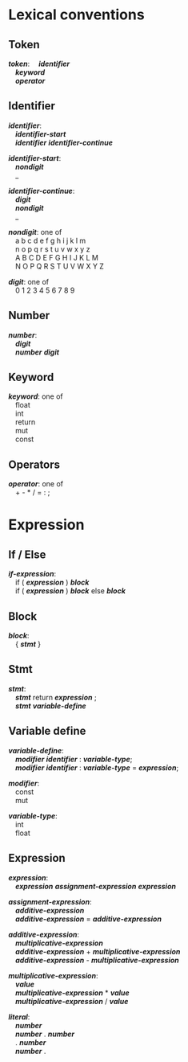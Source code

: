 # Lexical conventions
## Token
<b>*token*</b>:
&emsp;<b>*identifier*</b><br>
&emsp;<b>*keyword*</b><br>
&emsp;<b>*operator*</b><br>

## Identifier
<b>*identifier*</b>:<br>
&emsp;<b>*identifier-start*</b><br>
&emsp;<b>*identifier*</b> <b>*identifier-continue*</b>

<b>*identifier-start*</b>:<br>
&emsp;<b>*nondigit*</b><br>
&emsp;_<br>

<b>*identifier-continue*</b>:<br>
&emsp;<b>*digit*</b><br>
&emsp;<b>*nondigit*</b><br>
&emsp;_<br>

<b>*nondigit*</b>: one of<br>
&emsp;a b c d e f g h i j k l m<br>
&emsp;n o p q r s t u v w x y z<br>
&emsp;A B C D E F G H I J K L M<br>
&emsp;N O P Q R S T U V W X Y Z<br>

<b>*digit*</b>: one of<br>
&emsp;0 1 2 3 4 5 6 7 8 9<br>

## Number
<b>*number*</b>:<br>
&emsp;<b>*digit*</b><br>
&emsp;<b>*number*</b> <b>*digit*</b><br>

## Keyword
<b>*keyword*</b>: one of<br>
&emsp;float<br>
&emsp;int<br>
&emsp;return<br>
&emsp;mut<br>
&emsp;const<br>

## Operators
<b>*operator*</b>: one of<br>
&emsp;+ - * / = : ;<br>

# Expression
## If / Else
<b>*if-expression*</b>:<br>
&emsp;if ( <b>*expression*</b> ) <b>*block*</b><br>
&emsp;if ( <b>*expression*</b> ) <b>*block*</b> else <b>*block*</b>

## Block
<b>*block*</b>:<br>
&emsp;{ <b>*stmt*</b> }

## Stmt
<b>*stmt*</b>:<br>
&emsp;<b>*stmt*</b> return <b>*expression*</b> ;<br>
&emsp;<b>*stmt*</b> <b>*variable-define*</b><br>

## Variable define
<b>*variable-define*</b>:<br>
&emsp;<b>*modifier*</b> <b>*identifier*</b> : <b>*variable-type*</b>;<br>
&emsp;<b>*modifier*</b> <b>*identifier*</b> : <b>*variable-type*</b> = <b>*expression*</b>;<br>

<b>*modifier*</b>:<br>
&emsp;const<br>
&emsp;mut<br>

<b>*variable-type*</b>:<br>
&emsp;int<br>
&emsp;float<br>

## Expression
<b>*expression*</b>:<br>
&emsp;<b>*expression*</b> <b>*assignment-expression*</b> <b>*expression*</b><br>

<b>*assignment-expression*</b>:<br>
&emsp;<b>*additive-expression*</b><br>
&emsp;<b>*additive-expression*</b> = <b>*additive-expression*</b><br>

<b>*additive-expression*</b>:<br>
&emsp;<b>*multiplicative-expression*</b><br>
&emsp;<b>*additive-expression*</b> + <b>*multiplicative-expression*</b><br>
&emsp;<b>*additive-expression*</b> - <b>*multiplicative-expression*</b><br>

<b>*multiplicative-expression*</b>:<br>
&emsp;<b>*value*</b><br>
&emsp;<b>*multiplicative-expression*</b> * <b>*value*</b><br>
&emsp;<b>*multiplicative-expression*</b> / <b>*value*</b><br>

<b>*literal*</b>:<br>
&emsp;<b>*number*</b><br>
&emsp;<b>*number*</b> . <b>*number*</b><br>
&emsp;. <b>*number*</b><br>
&emsp;<b>*number*</b> .<br>